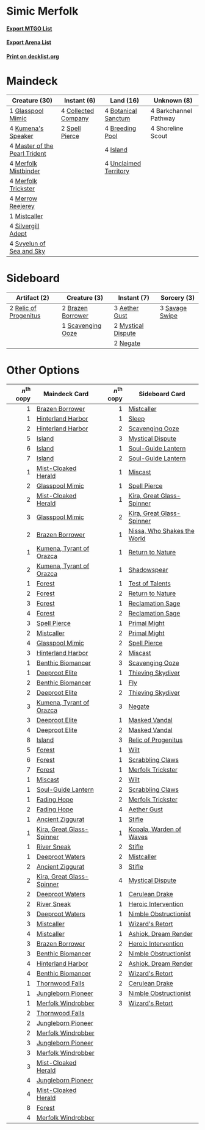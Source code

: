 # Simic Merfolk

#### [Export MTGO List](../collection/Simic%20Merfolk/Simic%20Merfolk.txt)
#### [Export Arena List](../collection/Simic%20Merfolk/Simic%20Merfolk_arena.txt)
#### [Print on decklist.org](http://decklist.org/?deckmain=4%09Barkchannel%20Pathway%0A4%09Botanical%20Sanctum%0A4%09Breeding%20Pool%0A4%09Collected%20Company%0A1%09Glasspool%20Mimic%0A4%09Island%0A4%09Kumena's%20Speaker%0A4%09Master%20of%20the%20Pearl%20Trident%0A4%09Merfolk%20Mistbinder%0A4%09Merfolk%20Trickster%0A4%09Merrow%20Reejerey%0A1%09Mistcaller%0A4%09Shoreline%20Scout%0A4%09Silvergill%20Adept%0A2%09Spell%20Pierce%0A4%09Svyelun%20of%20Sea%20and%20Sky%0A4%09Unclaimed%20Territory&deckside=3%09Aether%20Gust%0A2%09Brazen%20Borrower%0A2%09Mystical%20Dispute%0A2%09Negate%0A2%09Relic%20of%20Progenitus%0A3%09Savage%20Swipe%0A1%09Scavenging%20Ooze)
# Maindeck

|                                             Creature (30)                                              |                                         Instant (6)                                          |                                           Land (16)                                            |     Unknown (8)     |
|--------------------------------------------------------------------------------------------------------|----------------------------------------------------------------------------------------------|------------------------------------------------------------------------------------------------|---------------------|
|1 [Glasspool Mimic](http://gatherer.wizards.com/Pages/Card/Details.aspx?multiverseid=491688)            |4 [Collected Company](http://gatherer.wizards.com/Pages/Card/Details.aspx?multiverseid=394519)|4 [Botanical Sanctum](http://gatherer.wizards.com/Pages/Card/Details.aspx?multiverseid=417817)  |4 Barkchannel Pathway|
|4 [Kumena's Speaker](http://gatherer.wizards.com/Pages/Card/Details.aspx?multiverseid=435352)           |2 [Spell Pierce](http://gatherer.wizards.com/Pages/Card/Details.aspx?multiverseid=425876)     |4 [Breeding Pool](http://gatherer.wizards.com/Pages/Card/Details.aspx?multiverseid=97088)       |4 Shoreline Scout    |
|4 [Master of the Pearl Trident](http://gatherer.wizards.com/Pages/Card/Details.aspx?multiverseid=438449)|                                                                                              |4 [Island](http://gatherer.wizards.com/Pages/Card/Details.aspx?multiverseid=439857)             |                     |
|4 [Merfolk Mistbinder](http://gatherer.wizards.com/Pages/Card/Details.aspx?multiverseid=439823)         |                                                                                              |4 [Unclaimed Territory](http://gatherer.wizards.com/Pages/Card/Details.aspx?multiverseid=435419)|                     |
|4 [Merfolk Trickster](http://gatherer.wizards.com/Pages/Card/Details.aspx?multiverseid=442944)          |                                                                                              |                                                                                                |                     |
|4 [Merrow Reejerey](http://gatherer.wizards.com/Pages/Card/Details.aspx?multiverseid=438453)            |                                                                                              |                                                                                                |                     |
|1 [Mistcaller](http://gatherer.wizards.com/Pages/Card/Details.aspx?multiverseid=447198)                 |                                                                                              |                                                                                                |                     |
|4 [Silvergill Adept](http://gatherer.wizards.com/Pages/Card/Details.aspx?multiverseid=139682)           |                                                                                              |                                                                                                |                     |
|4 [Svyelun of Sea and Sky](http://gatherer.wizards.com/Pages/Card/Details.aspx?multiverseid=522145)     |                                                                                              |                                                                                                |                     |


# Sideboard

|                                          Artifact (2)                                          |                                        Creature (3)                                        |                                         Instant (7)                                         |                                       Sorcery (3)                                       |
|------------------------------------------------------------------------------------------------|--------------------------------------------------------------------------------------------|---------------------------------------------------------------------------------------------|-----------------------------------------------------------------------------------------|
|2 [Relic of Progenitus](http://gatherer.wizards.com/Pages/Card/Details.aspx?multiverseid=174824)|2 [Brazen Borrower](http://gatherer.wizards.com/Pages/Card/Details.aspx?multiverseid=473001)|3 [Aether Gust](http://gatherer.wizards.com/Pages/Card/Details.aspx?multiverseid=466796)     |3 [Savage Swipe](http://gatherer.wizards.com/Pages/Card/Details.aspx?multiverseid=464127)|
|                                                                                                |1 [Scavenging Ooze](http://gatherer.wizards.com/Pages/Card/Details.aspx?multiverseid=420783)|2 [Mystical Dispute](http://gatherer.wizards.com/Pages/Card/Details.aspx?multiverseid=473020)|                                                                                         |
|                                                                                                |                                                                                            |2 [Negate](http://gatherer.wizards.com/Pages/Card/Details.aspx?multiverseid=423707)          |                                                                                         |


# Other Options

|*n*<sup>th</sup> copy|                                           Maindeck Card                                           |*n*<sup>th</sup> copy|                                            Sideboard Card                                            |
|--------------------:|---------------------------------------------------------------------------------------------------|--------------------:|------------------------------------------------------------------------------------------------------|
|                    1|[Brazen Borrower](http://gatherer.wizards.com/Pages/Card/Details.aspx?multiverseid=473001)         |                    1|[Mistcaller](http://gatherer.wizards.com/Pages/Card/Details.aspx?multiverseid=447198)                 |
|                    1|[Hinterland Harbor](http://gatherer.wizards.com/Pages/Card/Details.aspx?multiverseid=443128)       |                    1|[Sleep](http://gatherer.wizards.com/Pages/Card/Details.aspx?multiverseid=405385)                      |
|                    2|[Hinterland Harbor](http://gatherer.wizards.com/Pages/Card/Details.aspx?multiverseid=443128)       |                    2|[Scavenging Ooze](http://gatherer.wizards.com/Pages/Card/Details.aspx?multiverseid=420783)            |
|                    5|[Island](http://gatherer.wizards.com/Pages/Card/Details.aspx?multiverseid=439857)                  |                    3|[Mystical Dispute](http://gatherer.wizards.com/Pages/Card/Details.aspx?multiverseid=473020)           |
|                    6|[Island](http://gatherer.wizards.com/Pages/Card/Details.aspx?multiverseid=439857)                  |                    1|[Soul-Guide Lantern](http://gatherer.wizards.com/Pages/Card/Details.aspx?multiverseid=476488)         |
|                    7|[Island](http://gatherer.wizards.com/Pages/Card/Details.aspx?multiverseid=439857)                  |                    2|[Soul-Guide Lantern](http://gatherer.wizards.com/Pages/Card/Details.aspx?multiverseid=476488)         |
|                    1|[Mist-Cloaked Herald](http://gatherer.wizards.com/Pages/Card/Details.aspx?multiverseid=450257)     |                    1|[Miscast](http://gatherer.wizards.com/Pages/Card/Details.aspx?multiverseid=485380)                    |
|                    2|[Glasspool Mimic](http://gatherer.wizards.com/Pages/Card/Details.aspx?multiverseid=491688)         |                    1|[Spell Pierce](http://gatherer.wizards.com/Pages/Card/Details.aspx?multiverseid=425876)               |
|                    2|[Mist-Cloaked Herald](http://gatherer.wizards.com/Pages/Card/Details.aspx?multiverseid=450257)     |                    1|[Kira, Great Glass-Spinner](http://gatherer.wizards.com/Pages/Card/Details.aspx?multiverseid=74445)   |
|                    3|[Glasspool Mimic](http://gatherer.wizards.com/Pages/Card/Details.aspx?multiverseid=491688)         |                    2|[Kira, Great Glass-Spinner](http://gatherer.wizards.com/Pages/Card/Details.aspx?multiverseid=74445)   |
|                    2|[Brazen Borrower](http://gatherer.wizards.com/Pages/Card/Details.aspx?multiverseid=473001)         |                    1|[Nissa, Who Shakes the World](http://gatherer.wizards.com/Pages/Card/Details.aspx?multiverseid=461096)|
|                    1|[Kumena, Tyrant of Orazca](http://gatherer.wizards.com/Pages/Card/Details.aspx?multiverseid=439821)|                    1|[Return to Nature](http://gatherer.wizards.com/Pages/Card/Details.aspx?multiverseid=461102)           |
|                    2|[Kumena, Tyrant of Orazca](http://gatherer.wizards.com/Pages/Card/Details.aspx?multiverseid=439821)|                    1|[Shadowspear](http://gatherer.wizards.com/Pages/Card/Details.aspx?multiverseid=476487)                |
|                    1|[Forest](http://gatherer.wizards.com/Pages/Card/Details.aspx?multiverseid=439860)                  |                    1|[Test of Talents](http://gatherer.wizards.com/Pages/Card/Details.aspx?multiverseid=513536)            |
|                    2|[Forest](http://gatherer.wizards.com/Pages/Card/Details.aspx?multiverseid=439860)                  |                    2|[Return to Nature](http://gatherer.wizards.com/Pages/Card/Details.aspx?multiverseid=461102)           |
|                    3|[Forest](http://gatherer.wizards.com/Pages/Card/Details.aspx?multiverseid=439860)                  |                    1|[Reclamation Sage](http://gatherer.wizards.com/Pages/Card/Details.aspx?multiverseid=389651)           |
|                    4|[Forest](http://gatherer.wizards.com/Pages/Card/Details.aspx?multiverseid=439860)                  |                    2|[Reclamation Sage](http://gatherer.wizards.com/Pages/Card/Details.aspx?multiverseid=389651)           |
|                    3|[Spell Pierce](http://gatherer.wizards.com/Pages/Card/Details.aspx?multiverseid=425876)            |                    1|[Primal Might](http://gatherer.wizards.com/Pages/Card/Details.aspx?multiverseid=485520)               |
|                    2|[Mistcaller](http://gatherer.wizards.com/Pages/Card/Details.aspx?multiverseid=447198)              |                    2|[Primal Might](http://gatherer.wizards.com/Pages/Card/Details.aspx?multiverseid=485520)               |
|                    4|[Glasspool Mimic](http://gatherer.wizards.com/Pages/Card/Details.aspx?multiverseid=491688)         |                    2|[Spell Pierce](http://gatherer.wizards.com/Pages/Card/Details.aspx?multiverseid=425876)               |
|                    3|[Hinterland Harbor](http://gatherer.wizards.com/Pages/Card/Details.aspx?multiverseid=443128)       |                    2|[Miscast](http://gatherer.wizards.com/Pages/Card/Details.aspx?multiverseid=485380)                    |
|                    1|[Benthic Biomancer](http://gatherer.wizards.com/Pages/Card/Details.aspx?multiverseid=457176)       |                    3|[Scavenging Ooze](http://gatherer.wizards.com/Pages/Card/Details.aspx?multiverseid=420783)            |
|                    1|[Deeproot Elite](http://gatherer.wizards.com/Pages/Card/Details.aspx?multiverseid=439784)          |                    1|[Thieving Skydiver](http://gatherer.wizards.com/Pages/Card/Details.aspx?multiverseid=495618)          |
|                    2|[Benthic Biomancer](http://gatherer.wizards.com/Pages/Card/Details.aspx?multiverseid=457176)       |                    1|[Fly](http://gatherer.wizards.com/Pages/Card/Details.aspx?multiverseid=527346)                        |
|                    2|[Deeproot Elite](http://gatherer.wizards.com/Pages/Card/Details.aspx?multiverseid=439784)          |                    2|[Thieving Skydiver](http://gatherer.wizards.com/Pages/Card/Details.aspx?multiverseid=495618)          |
|                    3|[Kumena, Tyrant of Orazca](http://gatherer.wizards.com/Pages/Card/Details.aspx?multiverseid=439821)|                    3|[Negate](http://gatherer.wizards.com/Pages/Card/Details.aspx?multiverseid=423707)                     |
|                    3|[Deeproot Elite](http://gatherer.wizards.com/Pages/Card/Details.aspx?multiverseid=439784)          |                    1|[Masked Vandal](http://gatherer.wizards.com/Pages/Card/Details.aspx?multiverseid=503800)              |
|                    4|[Deeproot Elite](http://gatherer.wizards.com/Pages/Card/Details.aspx?multiverseid=439784)          |                    2|[Masked Vandal](http://gatherer.wizards.com/Pages/Card/Details.aspx?multiverseid=503800)              |
|                    8|[Island](http://gatherer.wizards.com/Pages/Card/Details.aspx?multiverseid=439857)                  |                    3|[Relic of Progenitus](http://gatherer.wizards.com/Pages/Card/Details.aspx?multiverseid=174824)        |
|                    5|[Forest](http://gatherer.wizards.com/Pages/Card/Details.aspx?multiverseid=439860)                  |                    1|[Wilt](http://gatherer.wizards.com/Pages/Card/Details.aspx?multiverseid=479696)                       |
|                    6|[Forest](http://gatherer.wizards.com/Pages/Card/Details.aspx?multiverseid=439860)                  |                    1|[Scrabbling Claws](http://gatherer.wizards.com/Pages/Card/Details.aspx?multiverseid=451173)           |
|                    7|[Forest](http://gatherer.wizards.com/Pages/Card/Details.aspx?multiverseid=439860)                  |                    1|[Merfolk Trickster](http://gatherer.wizards.com/Pages/Card/Details.aspx?multiverseid=442944)          |
|                    1|[Miscast](http://gatherer.wizards.com/Pages/Card/Details.aspx?multiverseid=485380)                 |                    2|[Wilt](http://gatherer.wizards.com/Pages/Card/Details.aspx?multiverseid=479696)                       |
|                    1|[Soul-Guide Lantern](http://gatherer.wizards.com/Pages/Card/Details.aspx?multiverseid=476488)      |                    2|[Scrabbling Claws](http://gatherer.wizards.com/Pages/Card/Details.aspx?multiverseid=451173)           |
|                    1|[Fading Hope](http://gatherer.wizards.com/Pages/Card/Details.aspx?multiverseid=534812)             |                    2|[Merfolk Trickster](http://gatherer.wizards.com/Pages/Card/Details.aspx?multiverseid=442944)          |
|                    2|[Fading Hope](http://gatherer.wizards.com/Pages/Card/Details.aspx?multiverseid=534812)             |                    4|[Aether Gust](http://gatherer.wizards.com/Pages/Card/Details.aspx?multiverseid=466796)                |
|                    1|[Ancient Ziggurat](http://gatherer.wizards.com/Pages/Card/Details.aspx?multiverseid=189271)        |                    1|[Stifle](http://gatherer.wizards.com/Pages/Card/Details.aspx?multiverseid=382377)                     |
|                    1|[Kira, Great Glass-Spinner](http://gatherer.wizards.com/Pages/Card/Details.aspx?multiverseid=74445)|                    1|[Kopala, Warden of Waves](http://gatherer.wizards.com/Pages/Card/Details.aspx?multiverseid=435213)    |
|                    1|[River Sneak](http://gatherer.wizards.com/Pages/Card/Details.aspx?multiverseid=435222)             |                    2|[Stifle](http://gatherer.wizards.com/Pages/Card/Details.aspx?multiverseid=382377)                     |
|                    1|[Deeproot Waters](http://gatherer.wizards.com/Pages/Card/Details.aspx?multiverseid=435203)         |                    2|[Mistcaller](http://gatherer.wizards.com/Pages/Card/Details.aspx?multiverseid=447198)                 |
|                    2|[Ancient Ziggurat](http://gatherer.wizards.com/Pages/Card/Details.aspx?multiverseid=189271)        |                    3|[Stifle](http://gatherer.wizards.com/Pages/Card/Details.aspx?multiverseid=382377)                     |
|                    2|[Kira, Great Glass-Spinner](http://gatherer.wizards.com/Pages/Card/Details.aspx?multiverseid=74445)|                    4|[Mystical Dispute](http://gatherer.wizards.com/Pages/Card/Details.aspx?multiverseid=473020)           |
|                    2|[Deeproot Waters](http://gatherer.wizards.com/Pages/Card/Details.aspx?multiverseid=435203)         |                    1|[Cerulean Drake](http://gatherer.wizards.com/Pages/Card/Details.aspx?multiverseid=466807)             |
|                    2|[River Sneak](http://gatherer.wizards.com/Pages/Card/Details.aspx?multiverseid=435222)             |                    1|[Heroic Intervention](http://gatherer.wizards.com/Pages/Card/Details.aspx?multiverseid=423776)        |
|                    3|[Deeproot Waters](http://gatherer.wizards.com/Pages/Card/Details.aspx?multiverseid=435203)         |                    1|[Nimble Obstructionist](http://gatherer.wizards.com/Pages/Card/Details.aspx?multiverseid=430729)      |
|                    3|[Mistcaller](http://gatherer.wizards.com/Pages/Card/Details.aspx?multiverseid=447198)              |                    1|[Wizard's Retort](http://gatherer.wizards.com/Pages/Card/Details.aspx?multiverseid=442963)            |
|                    4|[Mistcaller](http://gatherer.wizards.com/Pages/Card/Details.aspx?multiverseid=447198)              |                    1|[Ashiok, Dream Render](http://gatherer.wizards.com/Pages/Card/Details.aspx?multiverseid=461155)       |
|                    3|[Brazen Borrower](http://gatherer.wizards.com/Pages/Card/Details.aspx?multiverseid=473001)         |                    2|[Heroic Intervention](http://gatherer.wizards.com/Pages/Card/Details.aspx?multiverseid=423776)        |
|                    3|[Benthic Biomancer](http://gatherer.wizards.com/Pages/Card/Details.aspx?multiverseid=457176)       |                    2|[Nimble Obstructionist](http://gatherer.wizards.com/Pages/Card/Details.aspx?multiverseid=430729)      |
|                    4|[Hinterland Harbor](http://gatherer.wizards.com/Pages/Card/Details.aspx?multiverseid=443128)       |                    2|[Ashiok, Dream Render](http://gatherer.wizards.com/Pages/Card/Details.aspx?multiverseid=461155)       |
|                    4|[Benthic Biomancer](http://gatherer.wizards.com/Pages/Card/Details.aspx?multiverseid=457176)       |                    2|[Wizard's Retort](http://gatherer.wizards.com/Pages/Card/Details.aspx?multiverseid=442963)            |
|                    1|[Thornwood Falls](http://gatherer.wizards.com/Pages/Card/Details.aspx?multiverseid=405420)         |                    2|[Cerulean Drake](http://gatherer.wizards.com/Pages/Card/Details.aspx?multiverseid=466807)             |
|                    1|[Jungleborn Pioneer](http://gatherer.wizards.com/Pages/Card/Details.aspx?multiverseid=439794)      |                    3|[Nimble Obstructionist](http://gatherer.wizards.com/Pages/Card/Details.aspx?multiverseid=430729)      |
|                    1|[Merfolk Windrobber](http://gatherer.wizards.com/Pages/Card/Details.aspx?multiverseid=491700)      |                    3|[Wizard's Retort](http://gatherer.wizards.com/Pages/Card/Details.aspx?multiverseid=442963)            |
|                    2|[Thornwood Falls](http://gatherer.wizards.com/Pages/Card/Details.aspx?multiverseid=405420)         |                     |                                                                                                      |
|                    2|[Jungleborn Pioneer](http://gatherer.wizards.com/Pages/Card/Details.aspx?multiverseid=439794)      |                     |                                                                                                      |
|                    2|[Merfolk Windrobber](http://gatherer.wizards.com/Pages/Card/Details.aspx?multiverseid=491700)      |                     |                                                                                                      |
|                    3|[Jungleborn Pioneer](http://gatherer.wizards.com/Pages/Card/Details.aspx?multiverseid=439794)      |                     |                                                                                                      |
|                    3|[Merfolk Windrobber](http://gatherer.wizards.com/Pages/Card/Details.aspx?multiverseid=491700)      |                     |                                                                                                      |
|                    3|[Mist-Cloaked Herald](http://gatherer.wizards.com/Pages/Card/Details.aspx?multiverseid=450257)     |                     |                                                                                                      |
|                    4|[Jungleborn Pioneer](http://gatherer.wizards.com/Pages/Card/Details.aspx?multiverseid=439794)      |                     |                                                                                                      |
|                    4|[Mist-Cloaked Herald](http://gatherer.wizards.com/Pages/Card/Details.aspx?multiverseid=450257)     |                     |                                                                                                      |
|                    8|[Forest](http://gatherer.wizards.com/Pages/Card/Details.aspx?multiverseid=439860)                  |                     |                                                                                                      |
|                    4|[Merfolk Windrobber](http://gatherer.wizards.com/Pages/Card/Details.aspx?multiverseid=491700)      |                     |                                                                                                      |

